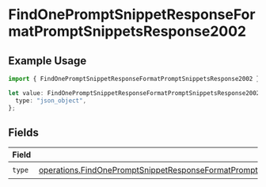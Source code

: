 # FindOnePromptSnippetResponseFormatPromptSnippetsResponse2002

## Example Usage

```typescript
import { FindOnePromptSnippetResponseFormatPromptSnippetsResponse2002 } from "@orq-ai/node/models/operations";

let value: FindOnePromptSnippetResponseFormatPromptSnippetsResponse2002 = {
  type: "json_object",
};
```

## Fields

| Field                                                                                                                                                                                                                                            | Type                                                                                                                                                                                                                                             | Required                                                                                                                                                                                                                                         | Description                                                                                                                                                                                                                                      |
| ------------------------------------------------------------------------------------------------------------------------------------------------------------------------------------------------------------------------------------------------ | ------------------------------------------------------------------------------------------------------------------------------------------------------------------------------------------------------------------------------------------------ | ------------------------------------------------------------------------------------------------------------------------------------------------------------------------------------------------------------------------------------------------ | ------------------------------------------------------------------------------------------------------------------------------------------------------------------------------------------------------------------------------------------------ |
| `type`                                                                                                                                                                                                                                           | [operations.FindOnePromptSnippetResponseFormatPromptSnippetsResponse200ApplicationJSONResponseBody2VersionsType](../../models/operations/findonepromptsnippetresponseformatpromptsnippetsresponse200applicationjsonresponsebody2versionstype.md) | :heavy_check_mark:                                                                                                                                                                                                                               | N/A                                                                                                                                                                                                                                              |
